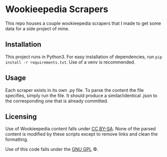 # Wookieepedia Scrapers
This repo houses a couple wookieepedia scrapers that I made to get some data for a side project of mine.

## Installation
This project runs in Python3.
For easy installation of dependencies, run ```pip install -r requirements.txt```. Use of a venv is recommended.

## Usage
Each scraper exists in its own .py file. To parse the content the file specifies, simply run the file. It should produce a similar/identical .json to the corresponding one that is already committed.

## Licensing
Use of Wookieepedia content falls under [CC BY-SA](https://starwars.fandom.com/wiki/Wookieepedia:Copyrights). None of the parsed content is modified by these scripts except to remove links and clean the formatting.

Use of this code falls under the [GNU GPL](./LICENSE) 🄯.